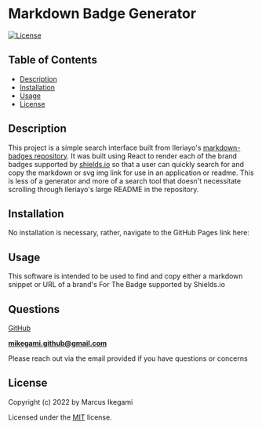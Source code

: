 
# Markdown Badge Generator
[![License](https://img.shields.io/github/license/marcusikegami/markdown-bage-generator)](LICENSE.txt)

## Table of Contents
* [Description](#description)
* [Installation](#installation)
* [Usage](#usage)
* [License](#license)

## Description 

This project is a simple search interface built from Ileriayo's [markdown-badges repository](https://github.com/Ileriayo/markdown-badges). It was built using React to render each of the brand badges supported by [shields.io](https://shields.io/) so that a user can quickly search for and copy the markdown or svg img link for use in an application or readme. This is less of a generator and more of a search tool that doesn't necessitate scrolling through Ileriayo's large README in the repository.

## Installation

No installation is necessary, rather, navigate to the GitHub Pages link here: 

## Usage

This software is intended to be used to find and copy either a markdown snippet or URL of a brand's For The Badge supported by Shields.io

## Questions

[GitHub](https://github.com/marcusikegami)

**mikegami.github@gmail.com**

Please reach out via the email provided if you have questions or concerns

## License

  Copyright (c) 2022 by Marcus Ikegami
  
  Licensed under the [MIT](LICENSE.txt) license.
  
